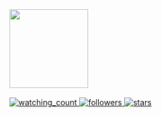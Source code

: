 <!--
<a href="https://github.com/UgurkanTech/">
  <img height=140 align="center" src="https://github-readme-stats.vercel.app/api?username=UgurkanTech&card_width=270&custom_title=Github%20Stats&count_private=true&show_icons=true&theme=default&include_all_commits=true&hide=prs,contribs&hide_rank=true"/>
</a>
-->
<a href="https://github.com/UgurkanTech/">
  <img height=140 align="center" src="https://github-readme-stats.vercel.app/api/top-langs?username=UgurkanTech&layout=compact&count_private=true&theme=default&langs_count=8&card_width=350&exclude_repo=OpenGL-Saw-Engine,UgurkanTech.github.io&hide=ShaderLab"/>
</a>
<br/><br/>
<a href="https://github.com/UgurkanTech/">
<img src="https://komarev.com/ghpvc/?username=UgurkanTech&color=brightgreen" alt="watching_count"/> <img alt="followers" src="https://img.shields.io/github/followers/UgurkanTech?label=Followers&style=social"> <img src="https://img.shields.io/github/stars/UgurkanTech?label=Stars" alt="stars">
</a>
